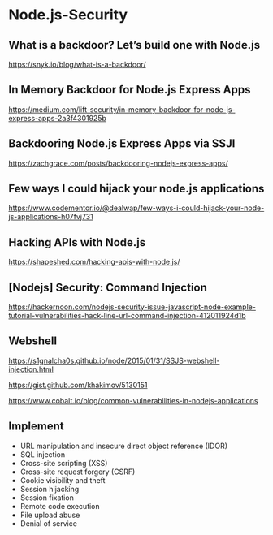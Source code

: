 # Node.js-Security

## What is a backdoor? Let’s build one with Node.js
https://snyk.io/blog/what-is-a-backdoor/

## In Memory Backdoor for Node.js Express Apps
https://medium.com/lift-security/in-memory-backdoor-for-node-js-express-apps-2a3f4301925b

## Backdooring Node.js Express Apps via SSJI
https://zachgrace.com/posts/backdooring-nodejs-express-apps/

## Few ways I could hijack your node.js applications
https://www.codementor.io/@dealwap/few-ways-i-could-hijack-your-node-js-applications-h07fvj731

## Hacking APIs with Node.js
https://shapeshed.com/hacking-apis-with-node.js/

## [Nodejs] Security: Command Injection
https://hackernoon.com/nodejs-security-issue-javascript-node-example-tutorial-vulnerabilities-hack-line-url-command-injection-412011924d1b

## Webshell
https://s1gnalcha0s.github.io/node/2015/01/31/SSJS-webshell-injection.html

https://gist.github.com/khakimov/5130151

https://www.cobalt.io/blog/common-vulnerabilities-in-nodejs-applications

## Implement

- URL manipulation and insecure direct object reference (IDOR)
- SQL injection
- Cross-site scripting (XSS)
- Cross-site request forgery (CSRF)
- Cookie visibility and theft
- Session hijacking
- Session fixation
- Remote code execution
- File upload abuse
- Denial of service
